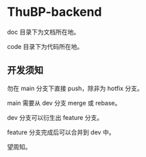 # ThuBP-backend

doc 目录下为文档所在地。

code 目录下为代码所在地。

## 开发须知

勿在 main 分支下直接 push，除非为 hotfix 分支。

main 需要从 dev 分支 merge 或 rebase。

dev 分支可以衍生出 feature 分支。

feature 分支完成后可以合并到 dev 中。

望周知。